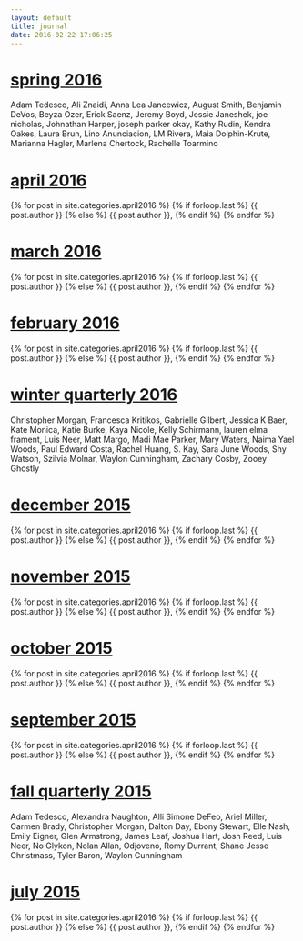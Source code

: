 ```yaml
---
layout: default
title: journal
date: 2016-02-22 17:06:25
---
```


<h1><b><a href="../spring2016">spring 2016</a></b></h1>
<div style="display: inline;"> Adam Tedesco, Ali Znaidi, Anna Lea Jancewicz, August Smith, Benjamin DeVos, Beyza Ozer, Erick Saenz, Jeremy Boyd, Jessie Janeshek, joe nicholas, Johnathan Harper, joseph parker okay, Kathy Rudin, Kendra Oakes, Laura Brun, Lino Anunciacion, LM Rivera, Maia Dolphin-Krute, Marianna Hagler, Marlena Chertock, Rachelle Toarmino
</div>

<h1><b><a href="../april2016">april 2016</a></b></h1>
<div style="display: inline;"> 
{% for post in site.categories.april2016 %}
	{% if forloop.last %}
		{{ post.author }}
	{% else %}
		{{ post.author }}, 
	{% endif %}
{% endfor %}
</div>

<h1><b><a href="../march2016">march 2016</a></b></h1>
<div style="display: inline;"> 
{% for post in site.categories.april2016 %}
	{% if forloop.last %}
		{{ post.author }}
	{% else %}
		{{ post.author }}, 
	{% endif %}
{% endfor %}
</div>

<h1><b><a href="../february2016">february 2016</a></b></h1>
<div style="display: inline;"> 
{% for post in site.categories.april2016 %}
	{% if forloop.last %}
		{{ post.author }}
	{% else %}
		{{ post.author }}, 
	{% endif %}
{% endfor %}
</div>

<h1><b><a href="../winter2016">winter quarterly 2016</a></b></h1>Christopher Morgan, Francesca Kritikos, Gabrielle Gilbert, Jessica K Baer, Kate Monica, Katie Burke, Kaya Nicole, Kelly Schirmann, lauren elma frament, Luis Neer, Matt Margo, Madi Mae Parker, Mary Waters, Naima Yael Woods, Paul Edward Costa, Rachel Huang, S. Kay, Sara June Woods, Shy Watson, Szilvia Molnar, Waylon Cunningham, Zachary Cosby, Zooey Ghostly

<h1><b><a href="../december2015">december 2015</a></b></h1>
<div style="display: inline;">
{% for post in site.categories.april2016 %}
	{% if forloop.last %}
		{{ post.author }}
	{% else %}
		{{ post.author }}, 
	{% endif %}
{% endfor %}
</div>

<h1><b><a href="../november2015">november 2015</a></b></h1>
<div style="display: inline;">
{% for post in site.categories.april2016 %}
	{% if forloop.last %}
		{{ post.author }}
	{% else %}
		{{ post.author }}, 
	{% endif %}
{% endfor %}
</div>

<h1><b><a href="../october2015">october 2015</a></b></h1>
<div style="display: inline;">
{% for post in site.categories.april2016 %}
	{% if forloop.last %}
		{{ post.author }}
	{% else %}
		{{ post.author }}, 
	{% endif %}
{% endfor %}
</div>
           
<h1><b><a href="../september2015">september 2015</a></b></h1>
<div style="display: inline;">
{% for post in site.categories.april2016 %}
	{% if forloop.last %}
		{{ post.author }}
	{% else %}
		{{ post.author }}, 
	{% endif %}
{% endfor %}
</div>
            
<h1><b><a href="../fall2015">fall quarterly 2015</a></b></h1>Adam Tedesco, Alexandra Naughton, Alli Simone DeFeo, Ariel Miller, Carmen Brady, Christopher Morgan, Dalton Day, Ebony Stewart, Elle Nash, Emily Eigner, Glen Armstrong, James Leaf, Joshua Hart, Josh Reed, Luis Neer, No Glykon, Nolan Allan, Odjoveno, Romy Durrant, Shane Jesse Christmass, Tyler Baron, Waylon Cunningham

<h1><b><a href="../july2015">july 2015</a></b></h1>
<div style="display: inline;">
{% for post in site.categories.april2016 %}
	{% if forloop.last %}
		{{ post.author }}
	{% else %}
		{{ post.author }}, 
	{% endif %}
{% endfor %}
</div>